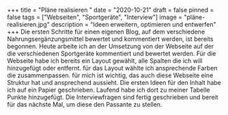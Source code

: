 +++
title = "Pläne realisieren "
date = "2020-10-21"
draft = false
pinned = false
tags = ["Webseiten", "Sportgeräte", "Interview"]
image = "pläne-realisieren.jpg"
description = "Ideen erweitern, optimieren und entwerfen"
+++
Die ersten Schritte für einen eigenen Blog, auf dem verschiedene Nahrungsergänzungsmittel bewertet und kommentiert werden, ist bereits begonnen. Heute arbeite ich an der Umsetzung von der Webseite auf der die verschiedenen Sportgeräte kommentiert und bewertet werden. Für die Webseite habe ich bereits ein Layout gewählt, alle Spalten die ich will hinzugefügt oder entfernt. für das Layout wählte ich ansprechende Farben die zusammenpassen. für mich ist wichtig, das auch diese Webseite eine Struktur hat und ansprechend aussieht. Die ersten Ideen für den Inhalt habe ich auf ein Papier geschrieben. Laufend habe ich dort zu meiner Tabelle Punkte hinzugefügt. Die Interviewfragen sind fertig geschrieben und bereit für das nächste Mal, um diese den Passante zu stellen.